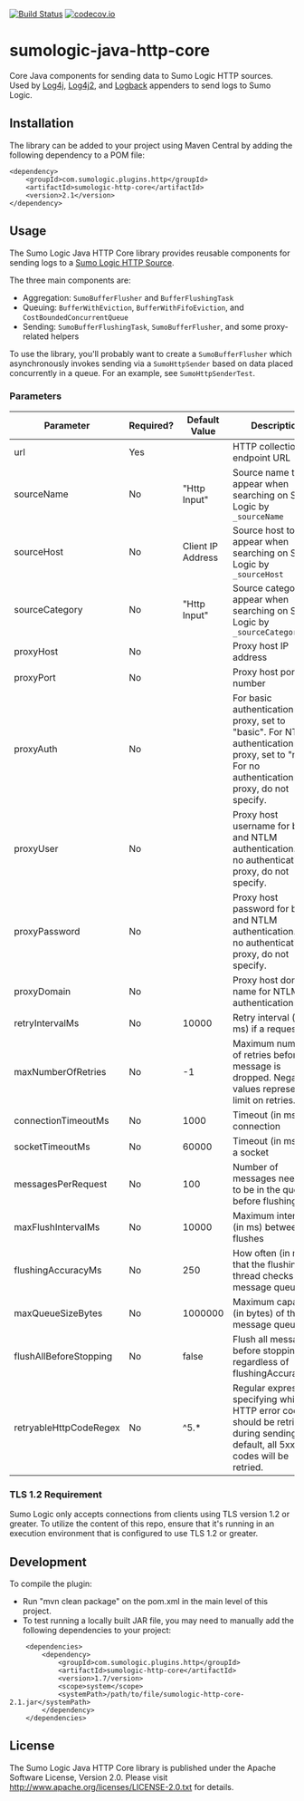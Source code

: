 [![Build Status](https://api.travis-ci.org/SumoLogic/sumologic-java-http-core.svg?branch=master)](https://travis-ci.org/SumoLogic/sumologic-java-http-core)
[![codecov.io](https://codecov.io/github/SumoLogic/sumologic-java-http-core/coverage.svg?branch=master)](https://codecov.io/github/SumoLogic/sumologic-java-http-core?branch=master)

# sumologic-java-http-core

Core Java components for sending data to Sumo Logic HTTP sources.  Used by [Log4j](https://github.com/SumoLogic/sumo-log4j-appender), [Log4j2](https://github.com/SumoLogic/sumologic-log4j2-appender), and [Logback](https://github.com/SumoLogic/sumologic-logback-appender) appenders to send logs to Sumo Logic.

## Installation

The library can be added to your project using Maven Central by adding the following dependency to a POM file:

```
<dependency>
    <groupId>com.sumologic.plugins.http</groupId>
    <artifactId>sumologic-http-core</artifactId>
    <version>2.1</version>
</dependency>
```

## Usage

The Sumo Logic Java HTTP Core library provides reusable components for sending logs to a [Sumo Logic HTTP Source](https://help.sumologic.com/Send-Data/Sources/02Sources-for-Hosted-Collectors/HTTP-Source).

The three main components are:

- Aggregation: `SumoBufferFlusher` and `BufferFlushingTask`
- Queuing: `BufferWithEviction`, `BufferWithFifoEviction`, and `CostBoundedConcurrentQueue`
- Sending: `SumoBufferFlushingTask`, `SumoBufferFlusher`, and some proxy-related helpers

To use the library, you'll probably want to create a `SumoBufferFlusher` which asynchronously invokes sending via a `SumoHttpSender` based on data placed concurrently in a queue.  For an example, see `SumoHttpSenderTest`.

### Parameters
| Parameter             | Required? | Default Value | Description                                                                                                                                |
|-----------------------|----------|---------------|--------------------------------------------------------------------------------------------------------------------------------------------|
| url                   | Yes      |               | HTTP collection endpoint URL                                                                                                               |
| sourceName            | No       | "Http Input"              | Source name to appear when searching on Sumo Logic by `_sourceName`                                                                                                       |
| sourceHost            | No       | Client IP Address              | Source host to appear when searching on Sumo Logic by `_sourceHost`                                                                                                        |
| sourceCategory        | No       | "Http Input"              | Source category to appear when searching on Sumo Logic by `_sourceCategory`                                                                                                        |
| proxyHost             | No       |               | Proxy host IP address                                                                                                                      |
| proxyPort             | No       |               | Proxy host port number                                                                                                                     |
| proxyAuth             | No       |               | For basic authentication proxy, set to "basic". For NTLM authentication proxy, set to "ntlm". For no authentication proxy, do not specify. |
| proxyUser             | No       |               | Proxy host username for basic and NTLM authentication. For no authentication proxy, do not specify.                                        |
| proxyPassword         | No       |               | Proxy host password for basic and NTLM authentication. For no authentication proxy, do not specify.                                        |
| proxyDomain           | No       |               | Proxy host domain name for NTLM authentication only                                                                                        |
| retryIntervalMs         | No       | 10000         | Retry interval (in ms) if a request fails                                                                                                  |
| maxNumberOfRetries      | No       | -1            | Maximum number of retries before a message is dropped. Negative values represent no limit on retries.                                      |
| connectionTimeoutMs     | No       | 1000          | Timeout (in ms) for connection                                                                                                             |
| socketTimeoutMs         | No       | 60000         | Timeout (in ms) for a socket                                                                                                               |
| messagesPerRequest    | No       | 100           | Number of messages needed to be in the queue before flushing                                                                               |
| maxFlushIntervalMs      | No       | 10000         | Maximum interval (in ms) between flushes                                                                                                   |
| flushingAccuracyMs      | No       | 250           | How often (in ms) that the flushing thread checks the message queue                                                                        |
| maxQueueSizeBytes     | No       | 1000000       | Maximum capacity (in bytes) of the message queue
| flushAllBeforeStopping| No       | false         | Flush all messages before stopping regardless of flushingAccuracyMs
| retryableHttpCodeRegex| No       | ^5.*         | Regular expression specifying which HTTP error code(s) should be retried during sending. By default, all 5xx error codes will be retried.

### TLS 1.2 Requirement

Sumo Logic only accepts connections from clients using TLS version 1.2 or greater. To utilize the content of this repo, ensure that it's running in an execution environment that is configured to use TLS 1.2 or greater.

## Development

To compile the plugin:
- Run "mvn clean package" on the pom.xml in the main level of this project.
- To test running a locally built JAR file, you may need to manually add the following dependencies to your project:
```
    <dependencies>
        <dependency>
            <groupId>com.sumologic.plugins.http</groupId>
            <artifactId>sumologic-http-core</artifactId>
            <version>1.7/version>
            <scope>system</scope>
            <systemPath>/path/to/file/sumologic-http-core-2.1.jar</systemPath>
        </dependency>
    </dependencies>
```

## License

The Sumo Logic Java HTTP Core library is published under the Apache Software License, Version 2.0. Please visit http://www.apache.org/licenses/LICENSE-2.0.txt for details.
